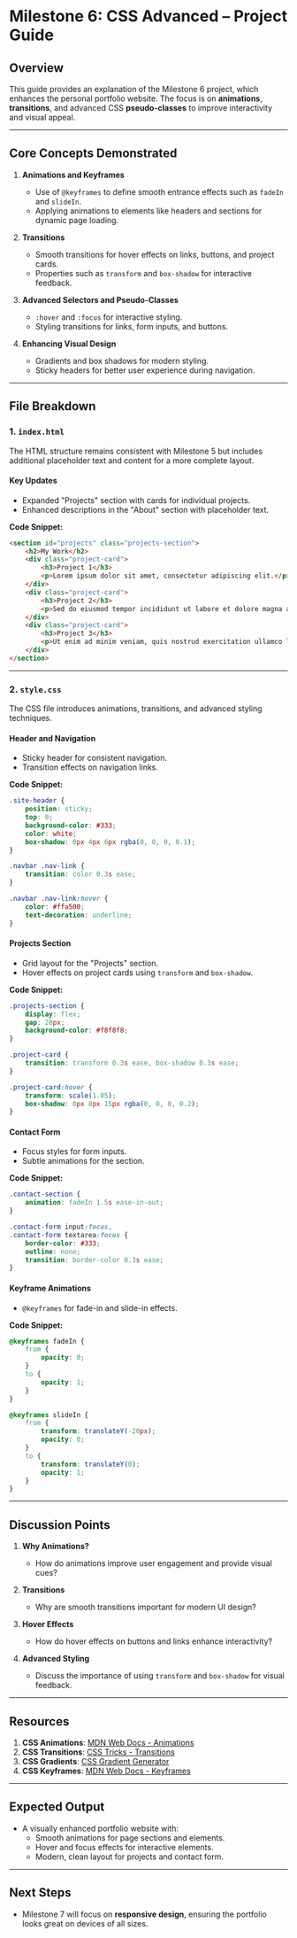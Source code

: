 
# **Milestone 6: CSS Advanced – Project Guide**

## **Overview**
This guide provides an explanation of the Milestone 6 project, which enhances the personal portfolio website. The focus is on **animations**, **transitions**, and advanced CSS **pseudo-classes** to improve interactivity and visual appeal.

---

## **Core Concepts Demonstrated**

1. **Animations and Keyframes**
   - Use of `@keyframes` to define smooth entrance effects such as `fadeIn` and `slideIn`.
   - Applying animations to elements like headers and sections for dynamic page loading.

2. **Transitions**
   - Smooth transitions for hover effects on links, buttons, and project cards.
   - Properties such as `transform` and `box-shadow` for interactive feedback.

3. **Advanced Selectors and Pseudo-Classes**
   - `:hover` and `:focus` for interactive styling.
   - Styling transitions for links, form inputs, and buttons.

4. **Enhancing Visual Design**
   - Gradients and box shadows for modern styling.
   - Sticky headers for better user experience during navigation.

---

## **File Breakdown**

### **1. `index.html`**
The HTML structure remains consistent with Milestone 5 but includes additional placeholder text and content for a more complete layout.

#### **Key Updates**
- Expanded "Projects" section with cards for individual projects.
- Enhanced descriptions in the "About" section with placeholder text.

**Code Snippet:**
```html
<section id="projects" class="projects-section">
    <h2>My Work</h2>
    <div class="project-card">
        <h3>Project 1</h3>
        <p>Lorem ipsum dolor sit amet, consectetur adipiscing elit.</p>
    </div>
    <div class="project-card">
        <h3>Project 2</h3>
        <p>Sed do eiusmod tempor incididunt ut labore et dolore magna aliqua.</p>
    </div>
    <div class="project-card">
        <h3>Project 3</h3>
        <p>Ut enim ad minim veniam, quis nostrud exercitation ullamco laboris.</p>
    </div>
</section>
```

---

### **2. `style.css`**
The CSS file introduces animations, transitions, and advanced styling techniques.

#### **Header and Navigation**
- Sticky header for consistent navigation.
- Transition effects on navigation links.

**Code Snippet:**
```css
.site-header {
    position: sticky;
    top: 0;
    background-color: #333;
    color: white;
    box-shadow: 0px 4px 6px rgba(0, 0, 0, 0.1);
}

.navbar .nav-link {
    transition: color 0.3s ease;
}

.navbar .nav-link:hover {
    color: #ffa500;
    text-decoration: underline;
}
```

#### **Projects Section**
- Grid layout for the "Projects" section.
- Hover effects on project cards using `transform` and `box-shadow`.

**Code Snippet:**
```css
.projects-section {
    display: flex;
    gap: 20px;
    background-color: #f8f8f8;
}

.project-card {
    transition: transform 0.3s ease, box-shadow 0.3s ease;
}

.project-card:hover {
    transform: scale(1.05);
    box-shadow: 0px 8px 15px rgba(0, 0, 0, 0.2);
}
```

#### **Contact Form**
- Focus styles for form inputs.
- Subtle animations for the section.

**Code Snippet:**
```css
.contact-section {
    animation: fadeIn 1.5s ease-in-out;
}

.contact-form input:focus,
.contact-form textarea:focus {
    border-color: #333;
    outline: none;
    transition: border-color 0.3s ease;
}
```

#### **Keyframe Animations**
- `@keyframes` for fade-in and slide-in effects.

**Code Snippet:**
```css
@keyframes fadeIn {
    from {
        opacity: 0;
    }
    to {
        opacity: 1;
    }
}

@keyframes slideIn {
    from {
        transform: translateY(-20px);
        opacity: 0;
    }
    to {
        transform: translateY(0);
        opacity: 1;
    }
}
```

---

## **Discussion Points**

1. **Why Animations?**
   - How do animations improve user engagement and provide visual cues?

2. **Transitions**
   - Why are smooth transitions important for modern UI design?

3. **Hover Effects**
   - How do hover effects on buttons and links enhance interactivity?

4. **Advanced Styling**
   - Discuss the importance of using `transform` and `box-shadow` for visual feedback.

---

## **Resources**
1. **CSS Animations**: [MDN Web Docs - Animations](https://developer.mozilla.org/en-US/docs/Web/CSS/animation)  
2. **CSS Transitions**: [CSS Tricks - Transitions](https://css-tricks.com/almanac/properties/t/transition/)  
3. **CSS Gradients**: [CSS Gradient Generator](https://cssgradient.io/)  
4. **CSS Keyframes**: [MDN Web Docs - Keyframes](https://developer.mozilla.org/en-US/docs/Web/CSS/@keyframes)  

---

## **Expected Output**
- A visually enhanced portfolio website with:
  - Smooth animations for page sections and elements.
  - Hover and focus effects for interactive elements.
  - Modern, clean layout for projects and contact form.

---

## **Next Steps**
- Milestone 7 will focus on **responsive design**, ensuring the portfolio looks great on devices of all sizes.
